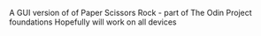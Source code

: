 A GUI version of of Paper Scissors Rock - part of The Odin Project foundations
Hopefully will work on all devices
